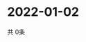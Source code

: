 # 2022-01-02
  共 0条

  <!-- BEGIN -->
  <!-- 最后更新时间Sun Jan 02 2022 17:13:14 GMT+0000 (Coordinated Universal Time) -->
  
  <!-- END -->
  
  